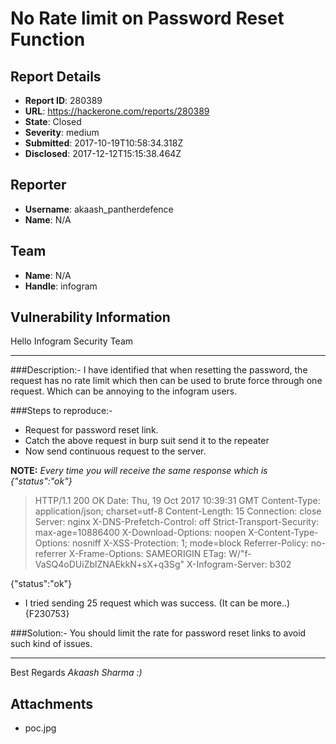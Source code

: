 # No Rate limit on Password Reset Function

## Report Details
- **Report ID**: 280389
- **URL**: https://hackerone.com/reports/280389
- **State**: Closed
- **Severity**: medium
- **Submitted**: 2017-10-19T10:58:34.318Z
- **Disclosed**: 2017-12-12T15:15:38.464Z

## Reporter
- **Username**: akaash_pantherdefence
- **Name**: N/A

## Team
- **Name**: N/A
- **Handle**: infogram

## Vulnerability Information
Hello Infogram Security Team
***************************

###Description:-
I have identified that when resetting the password, the request has no rate limit which then can be used to brute force through one request. Which can be annoying to the infogram users.

###Steps to reproduce:-
* Request for password reset link.
* Catch the above request in burp suit send it to the repeater
* Now send continuous request to the server.

**NOTE:**  *Every time you will receive the same response which is {"status":"ok"}*

>HTTP/1.1 200 OK
Date: Thu, 19 Oct 2017 10:39:31 GMT
Content-Type: application/json; charset=utf-8
Content-Length: 15
Connection: close
Server: nginx
X-DNS-Prefetch-Control: off
Strict-Transport-Security: max-age=10886400
X-Download-Options: noopen
X-Content-Type-Options: nosniff
X-XSS-Protection: 1; mode=block
Referrer-Policy: no-referrer
X-Frame-Options: SAMEORIGIN
ETag: W/"f-VaSQ4oDUiZblZNAEkkN+sX+q3Sg"
X-Infogram-Server: b302

{"status":"ok"}

* I tried sending 25 request which was success. (It can be more..) 
{F230753}

###Solution:- 
You should limit the rate for password reset links to avoid such kind of issues.

*************************
Best Regards
*Akaash Sharma :)*

## Attachments
- poc.jpg
